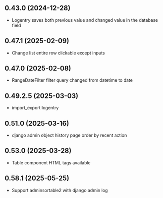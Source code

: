 ## 0.43.0 (2024-12-28)

- Logentry saves both previous value and changed value in the database field

## 0.47.1 (2025-02-09)

- Change list entire row clickable except inputs

## 0.47.0 (2025-02-08)

- RangeDateFilter filter query changed from datetime to date

## 0.49.2.5 (2025-03-03)

- import_export logentry

## 0.51.0 (2025-03-16)

- django admin object history page order by recent action

## 0.53.0 (2025-03-28)

- Table component HTML tags available

## 0.58.1 (2025-05-25)

- Support adminsortable2 with django admin log
